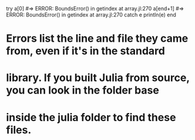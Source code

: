 try
    a[0] #=> ERROR: BoundsError() in getindex at array.jl:270
    a[end+1] #=> ERROR: BoundsError() in getindex at array.jl:270
catch e
    println(e)
end

# Errors list the line and file they came from, even if it's in the standard
# library. If you built Julia from source, you can look in the folder base
# inside the julia folder to find these files.

